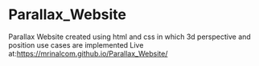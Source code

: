 # Parallax_Website
Parallax Website created using html and css in which 3d perspective and position use cases are implemented
Live at:https://mrinalcom.github.io/Parallax_Website/
